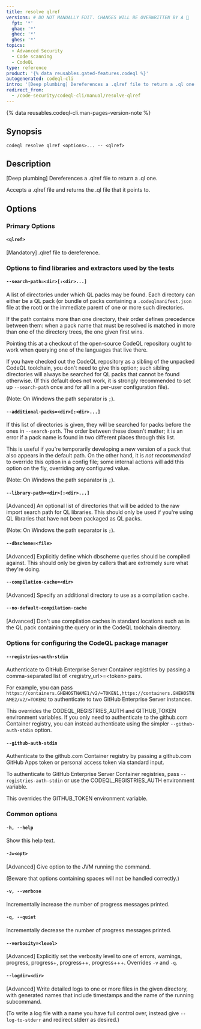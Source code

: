 ```yaml
---
title: resolve qlref
versions: # DO NOT MANUALLY EDIT. CHANGES WILL BE OVERWRITTEN BY A 🤖
  fpt: '*'
  ghae: '*'
  ghec: '*'
  ghes: '*'
topics:
  - Advanced Security
  - Code scanning
  - CodeQL
type: reference
product: '{% data reusables.gated-features.codeql %}'
autogenerated: codeql-cli
intro: '[Deep plumbing] Dereferences a .qlref file to return a .ql one.'
redirect_from:
  - /code-security/codeql-cli/manual/resolve-qlref
---
```



<!-- Content after this section is automatically generated -->

{% data reusables.codeql-cli.man-pages-version-note %}

## Synopsis

```shell copy
codeql resolve qlref <options>... -- <qlref>
```

## Description

\[Deep plumbing] Dereferences a .qlref file to return a .ql one.

Accepts a .qlref file and returns the .ql file that it points to.

## Options

### Primary Options

#### `<qlref>` <!-- markdownlint-disable-line heading-increment -->

\[Mandatory] .qlref file to dereference.

### Options to find libraries and extractors used by the tests

#### `--search-path=<dir>[:<dir>...]`

A list of directories under which QL packs may be found. Each directory
can either be a QL pack (or bundle of packs containing a
`.codeqlmanifest.json` file at the root) or the immediate parent of one
or more such directories.

If the path contains more than one directory, their order defines
precedence between them: when a pack name that must be resolved is
matched in more than one of the directory trees, the one given first
wins.

Pointing this at a checkout of the open-source CodeQL repository ought
to work when querying one of the languages that live there.

If you have checked out the CodeQL repository as a sibling of the
unpacked CodeQL toolchain, you don't need to give this option; such
sibling directories will always be searched for QL packs that cannot be
found otherwise. (If this default does not work, it is strongly
recommended to set up `--search-path` once and for all in a per-user
configuration file).

(Note: On Windows the path separator is `;`).

#### `--additional-packs=<dir>[:<dir>...]`

If this list of directories is given, they will be searched for packs
before the ones in `--search-path`. The order between these doesn't
matter; it is an error if a pack name is found in two different places
through this list.

This is useful if you're temporarily developing a new version of a pack
that also appears in the default path. On the other hand, it is _not
recommended_ to override this option in a config file; some internal
actions will add this option on the fly, overriding any configured
value.

(Note: On Windows the path separator is `;`).

#### `--library-path=<dir>[:<dir>...]`

\[Advanced] An optional list of directories that will be added to the
raw import search path for QL libraries. This should only be used if
you're using QL libraries that have not been packaged as QL packs.

(Note: On Windows the path separator is `;`).

#### `--dbscheme=<file>`

\[Advanced] Explicitly define which dbscheme queries should be compiled
against. This should only be given by callers that are extremely sure
what they're doing.

#### `--compilation-cache=<dir>`

\[Advanced] Specify an additional directory to use as a compilation
cache.

#### `--no-default-compilation-cache`

\[Advanced] Don't use compilation caches in standard locations such as
in the QL pack containing the query or in the CodeQL toolchain
directory.

### Options for configuring the CodeQL package manager

#### `--registries-auth-stdin`

Authenticate to GitHub Enterprise Server Container registries by passing
a comma-separated list of \<registry\_url>=\<token> pairs.

For example, you can pass
`https://containers.GHEHOSTNAME1/v2/=TOKEN1,https://containers.GHEHOSTNAME2/v2/=TOKEN2`
to authenticate to two GitHub Enterprise Server instances.

This overrides the CODEQL\_REGISTRIES\_AUTH and GITHUB\_TOKEN environment
variables. If you only need to authenticate to the github.com Container
registry, you can instead authenticate using the simpler
`--github-auth-stdin` option.

#### `--github-auth-stdin`

Authenticate to the github.com Container registry by passing a
github.com GitHub Apps token or personal access token via standard
input.

To authenticate to GitHub Enterprise Server Container registries, pass
`--registries-auth-stdin` or use the CODEQL\_REGISTRIES\_AUTH environment
variable.

This overrides the GITHUB\_TOKEN environment variable.

### Common options

#### `-h, --help`

Show this help text.

#### `-J=<opt>`

\[Advanced] Give option to the JVM running the command.

(Beware that options containing spaces will not be handled correctly.)

#### `-v, --verbose`

Incrementally increase the number of progress messages printed.

#### `-q, --quiet`

Incrementally decrease the number of progress messages printed.

#### `--verbosity=<level>`

\[Advanced] Explicitly set the verbosity level to one of errors,
warnings, progress, progress+, progress++, progress+++. Overrides `-v`
and `-q`.

#### `--logdir=<dir>`

\[Advanced] Write detailed logs to one or more files in the given
directory, with generated names that include timestamps and the name of
the running subcommand.

(To write a log file with a name you have full control over, instead
give `--log-to-stderr` and redirect stderr as desired.)

